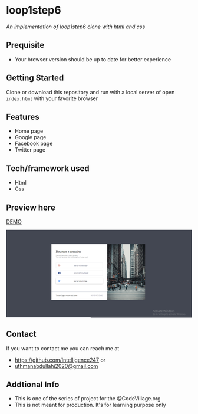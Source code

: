 # loop1step6
*An implementation of loop1step6 clone with html and css*
## Prequisite
- Your browser version should be up to date for better experience
## Getting Started
Clone or download this repository and run with a local server of open `index.html` with your favorite browser
## Features
- Home page
- Google page
- Facebook page
- Twitter page
## Tech/framework used
- Html
- Css
## Preview here
[DEMO](https://rawcdn.githack.com/Intelligence247/loop1step6/bc6448669d97165bf7a20987776b954087e414c4/index.html)

![screenshot](./media/sketch.png)
## Contact
If you want to contact me you can reach me at
- https://github.com/Intelligence247 or
- uthmanabdullahi2020@gmail.com
## Addtional Info
- This is one of the series of project for the @CodeVillage.org 
- This is not meant for production. It's for learning purpose only
